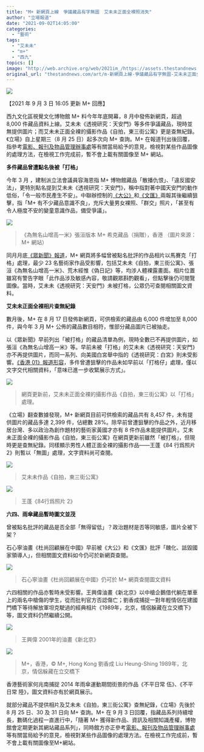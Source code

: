 ```yaml
---
title: "M+ 新網頁上線　爭議藏品有字無圖　艾未未正面全裸照消失"
author: "立場報道"
date: "2021-09-02T14:05:00"
categories:
  - "藝術"
tags:
  - "艾未未"
  - "m+"
  - "西九"
topics: []
image: "http://web.archive.org/web/2021im_/https://assets.thestandnews.com/media/photos/aiweiwei_HLQe4zo.png"
original_url: "thestandnews.com/art/m-新網頁上線-爭議藏品有字無圖-艾未未正面全裸照消失"
---
```

![](http://web.archive.org/web/2021im_/https://assets.thestandnews.com/media/photos/aiweiwei_HLQe4zo.png)

【2021 年 9 月 3 日 16:05 更新 M+ 回應】

西九文化區視覺文化博物館 M+ 料今年年底開幕，8 月中發佈新網頁，超過 8,000 件藏品資料上線。艾未未《透視研究：天安門》等多件爭議藏品，現時並無提供圖片；而艾未未正面全裸的攝影作品《自拍，東三街公寓》更是查無紀錄。《立場》自上星期三（8 月 25 日）起多次向 M+ 查詢。M+ 在報道刊出後回覆，指參考[電影、報刊及物品管理辦事處](http://web.archive.org/web/20211127213814/https://nam12.safelinks.protection.outlook.com/?url=https%3A%2F%2Fwww.ofnaa.gov.hk%2Ftc%2Fhome%2Findex.html&data=04%7C01%7CIsis.Wong%40edelman.com%7C5661ad011cd5483d0f1a08d96eacb0f3%7Cb824bfb3918e43c2bb1cdcc1ba40a82b%7C0%7C0%7C637662510270970381%7CUnknown%7CTWFpbGZsb3d8eyJWIjoiMC4wLjAwMDAiLCJQIjoiV2luMzIiLCJBTiI6Ik1haWwiLCJXVCI6Mn0%3D%7C1000&sdata=TLtjZFbnJsGdnXhtsTwqvvIsemI0hPeLtFDCXwJUEQ0%3D&reserved=0)等有關當局給予的意見，檢視對某些作品圖像的處理方法，在檢視工作完成前，暫不會上載有關圖像至 M+ 網站。

**多件藏品曾遭點名後被「打格」**

今年 3 月 ，建制派立法會議員容海恩指 M+ 博物館藏品「散播仇恨」、「違反國安法」，更特別點名提到艾未未《透視研究：天安門》，稱中指對著中國天安門的動作低俗，「令一般市民產生不安」。中聯辦控制的[《大公》](http://web.archive.org/web/20211127213814/http://www.takungpao.com/news/232109/2021/0321/565315.html?fbclid=IwAR1_D66JtsI43JHUCcDs8rQ1QGk4mPe2DXw4WgT3wF6wuYUkie00_K8FZZI)和[《文匯》](http://web.archive.org/web/20211127213814/https://www.wenweipo.com/a/202103/21/AP6056a286e4b04e1918cc7be9.html)兩報其後繼續狙擊，指「M+ 有不少藏品意識不良」，充斥大量男女裸照、「群交」照片，「甚至有令人極度不安的變童意識作品，備受爭議」。

![](http://web.archive.org/web/2021im_/https://assets.thestandnews.com/media/photos/gfj6cq06hojovmd8nx0p_8OLP0.jpeg)
> 《為無名山增高一米》張洹版本 M+ 希克藏品（捐贈），香港 （圖片來源：M+ 網站）

同月月底[《眾新聞》報道](http://web.archive.org/web/20211127213814/https://www.hkcnews.com/article/39797/m_plus_%E5%8D%9A%E7%89%A9%E9%A4%A8-%E5%94%90%E8%8B%B1%E5%B9%B4-39814/m%E5%BB%BF%E4%B8%89%E8%97%9D%E8%A1%93%E5%AE%B6%E4%BD%9C%E5%93%81%E3%80%8C%E6%89%93%E6%A0%BC%E3%80%8D%E5%8A%A0%E8%AD%A6%E5%91%8A%E8%AA%9E-%E5%B0%BA%E5%BA%A6%E6%9C%89%E9%AC%86%E6%9C%89%E7%B7%8A-%E8%A2%AB%E9%BB%9E%E5%90%8D%E8%80%85%E5%A4%9A%E4%B8%AD%E6%8B%9B)，M+ 網頁將多幅曾被點名批評的作品相片以馬賽克「打格」處理，最少 23 名藝術家作品受影響，包括艾未未《自拍，東三街公寓》、張洹《為無名山增高一米》、荒木經惟《偽日記》等，均涉人體裸露畫面。相片位置雖寫有警告字眼「此作品涉及敏感內容，敬請觀眾斟酌觀看」，但點擊後仍可閱覽圖像。當時，艾未未《透視研究：天安門》未被打格，公眾仍可查閱相關圖文資料。

**艾未未正面全裸相片查無紀錄**

數月後，M+ 在 8 月 17 日發佈新網頁，可供檢索的藏品由 6,000 件增加至 8,000 件，與今年 3 月 M+ 公佈的藏品數目相符，惟部分藏品圖片已被抽走。

以《眾新聞》早前列出「被打格」的藏品清單為例，現時全數已不再提供圖片，如張洹《為無名山增高一米》等。早前未被「打格」的艾未未《透視研究：天安門》亦不再提供圖片，而同一系列、向美國白宮舉中指的《透視研究：白宮》則未受影響。[《香港 01》報道形容](http://web.archive.org/web/20211127213814/https://www.hk01.com/%E7%A4%BE%E6%9C%83%E6%96%B0%E8%81%9E/664788/%E8%A5%BF%E4%B9%9Dm-%E5%AE%98%E7%B6%B2%E9%96%8B%E5%BC%B5%E6%94%B6%E7%B7%8A%E9%A4%A8%E8%97%8F%E5%B1%95%E7%A4%BA%E5%B0%BA%E5%BA%A6-%E8%89%BE%E6%9C%AA%E6%9C%AA%E7%88%AD%E8%AD%B0%E4%BD%9C%E5%83%85%E5%BE%97%E6%96%87%E5%AD%97%E8%B3%87%E6%96%99)，多件曾遭狙擊的作品未如早前以「打格仔」處理，僅以文字交代相關資料，「意味已進一步收緊展示方式」。

![](http://web.archive.org/web/2021im_/https://assets.thestandnews.com/media/photos/M_Collections_Beta_-_M_Museum_%E8%87%AA%E6%8B%8D%E6%9D%B1%E4%B8%89%E8%A1%97%E5%85%AC%E5%AF%9319831993_-_%E8%89%BE%E6%9C%AA%E6%9C%AA-_M%E8%97%8F%E5%93%81%E7%B3%BB%E5%88%97%E7%B6%B2%E9%A0%81%E6%B8%AC%E8%A9%A6%E7%89%88.png)
> 網頁更新前，艾未未正面全裸的攝影作品《自拍，東三街公寓》以「打格」處理。

《立場》翻查數據發現，M+ 新網頁目前可供檢索的藏品共有 8,457 件，未有提供圖片的藏品多達 2,399 件，佔總數 28%。除早前曾遭狙擊的作品之外，近月移居台灣、多以政治為創作題材的藝術家黃國才亦有 8 件作品未能提供圖片。艾未未正面全裸的攝影作品《自拍，東三街公寓》在網頁更新前雖然「被打格」，但現時更是查無紀錄。同樣顯示男性人體正面全裸的攝影作品——王蓬《84 行爲照片 2》則暫以「無圖」處理，文字資料尚可查閱。

![](http://web.archive.org/web/2021im_/https://assets.thestandnews.com/media/photos/Ai-selfie.png)
> 艾未未作品《自拍，東三街公寓》

![](http://web.archive.org/web/2021im_/https://assets.thestandnews.com/media/photos/84%E8%A1%8C%E7%88%B2%E7%85%A7%E7%89%87.jpg)
> 王蓬《84行爲照片 2》

**六四、雨傘藏品暫時圖文並茂**

曾被點名批評的藏品是否全部「無得留低」？政治題材是否等同敏感，圖片全被下架？

石心寧油畫《杜尚回顧展在中國》早前被《大公》和《文匯》批評「醜化、詆毀國家領導人」，但相關圖文資料如今仍可於新網頁查閱。

![](http://web.archive.org/web/2021im_/https://assets.thestandnews.com/media/photos/Screenshot_2021-08-31_at_10.35.13_AM.png)
> 石心寧油畫《杜尚回顧展在中國》仍可於 M+ 網頁查閱圖文資料

六四相關的作品亦暫時未受影響。王興偉油畫《新北京》以中槍企鵝借代躺在單車上的兩名中槍傷的學生，從而批判官方否認傷亡；劉香成捕捉一對年輕情侶在建國門橋下等待解放軍坦克駛過的經典相片《1989年，北京，情侶躲藏在立交橋下》等，圖文資料仍然繼續公開。

![](http://web.archive.org/web/2021im_/https://assets.thestandnews.com/media/photos/m2B7_5vp6R.jpg)
> 王興偉 2001年的油畫《新北京》

![](http://web.archive.org/web/2021im_/https://assets.thestandnews.com/media/photos/kh5dujde3fbsfkudd0h6_FlpNO.jpg)
> M+，香港，© M+, Hong Kong 劉香成 Liu Heung-Shing 1989年，北京，情侶躲藏在立交橋下

香港藝術家何兆南捕捉 2014 年雨傘運動期間街景的作品《不平日常 伍》、《不平日常 陸》，圖文資料亦有於網頁展示。

就部分藏品不提供相片及艾未未《自拍，東三街公寓》查無紀錄，《立場》先後於 8 月 25 日、30 及 31 日向 M+ 查詢。M+ 在 9 月 3 日回覆，指藏品系列持續增長，數碼化過程一直進行中，「隨著 M+ 獲得新作品、資訊及相關知識產權，博物館會定期更新其網站藏品系列」，同時館方亦正參考[電影、報刊及物品管理辦事處](http://web.archive.org/web/20211127213814/https://nam12.safelinks.protection.outlook.com/?url=https%3A%2F%2Fwww.ofnaa.gov.hk%2Ftc%2Fhome%2Findex.html&data=04%7C01%7CIsis.Wong%40edelman.com%7C5661ad011cd5483d0f1a08d96eacb0f3%7Cb824bfb3918e43c2bb1cdcc1ba40a82b%7C0%7C0%7C637662510270970381%7CUnknown%7CTWFpbGZsb3d8eyJWIjoiMC4wLjAwMDAiLCJQIjoiV2luMzIiLCJBTiI6Ik1haWwiLCJXVCI6Mn0%3D%7C1000&sdata=TLtjZFbnJsGdnXhtsTwqvvIsemI0hPeLtFDCXwJUEQ0%3D&reserved=0)等有關當局給予的意見，檢視對某些作品圖像的處理方法。在檢視工作完成前，暫不會上載有關圖像至M+網站。